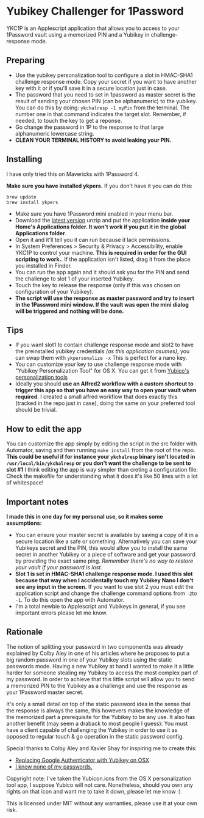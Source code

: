 Yubikey Challenger for 1Password
================================

YKC1P is an Applescript application that allows you to access to your 1Password vault using a memorized PIN and a Yubikey in challenge-response mode.

## Preparing

* Use the yubikey personalization tool to configure a slot in HMAC-SHA1 challenge response mode. Copy your secret if you want to have another key with it or if you'll save it in a secure location just in case.
* The password that you need to set in 1password as master secret is the result of sending your chosen PIN (can be alphanumeric) to the yubikey. You can do this by doing: `ykchalresp -1 myPin` from the terminal. The number one in that command indicates the target slot. Remember, if needed, to touch the key to get a reponse.
* Go change the password in 1P to the response to that large alphanumeric lowercase string.
* __CLEAN YOUR TERMINAL HISTORY to avoid leaking your PIN.__

## Installing

I have only tried this on Mavericks with 1Password 4.

__Make sure you have installed ykpers.__ If you don't have it you can do this:

```
brew update
brew install ykpers
```

* Make sure you have 1Password mini enabled in your menu bar.
* Download the [latest version]() unzip and put the application __inside your Home's Applications folder. It won't work if you put it in the global Applications folder__.
* Open it and it'll tell you it can run because it lack permissions.
* In System Preferences > Security & Privacy > Accessibility, enable YKC1P to control your machine. __This is required in order for the GUI scripting to work.__. If the application isn't listed, drag it from the place you installed in Finder.
* You can run the app again and it should ask you for the PIN and send the challenge to slot 1 of your inserted Yubikey.
* Touch the key to release the response (only if this was chosen on configuration of your Yubikey).
* __The script will use the response as master password and try to insert in the 1Password mini window. If the vault was open the mini dialog will be triggered and nothing will be done.__

## Tips

* If you want slot1 to contain challenge response mode and slot2 to have the preinstalled yubikey credentials _(as this application asumes)_, you can swap them with `ykpersonalize -x` This is perfect for a nano key.
* You can customize your key to use challenge response mode with "Yubikey Personalization Tool" for OS X. You can get it from [Yubico's personalization tools](http://www.yubico.com/products/services-software/personalization-tools/use/)
* Ideally you should __use an Alfred2 workflow with a custom shortcut to trigger this app so that you have an easy way to open your vault when required__. I created a small alfred workflow that does exactly this (tracked in the repo just in case), doing the same on your preferred tool should be trivial.

## How to edit the app

You can customize the app simply by editing the script in the src folder with Automator, saving and then running `make install` from the root of the repo. __This could be useful if for instance your `ykchalresp` binary isn't located in `/usr/local/bin/ykchalresp` or you don't want the challenge to be sent to slot #1__ I think editing the app is way simpler than creting a configuration file. Check the makefile for understanding what it does it's like 50 lines with a lot of whitespace!

## Important notes

__I made this in one day for my personal use, so it makes some assumptions:__

* You can ensure your master secret is available by saving a copy of it in a secure location like a safe or something. Alternatively you can save your Yubikeys secret and the PIN, this would allow you to install the same secret in another Yubikey or a piece of software and get your password by providing the exact same ping. _Remember there's no way to restore your vault if your password is lost._
* __Slot 1 is set in HMAC-SHA1 challenge response mode. I used this slot because that way when I accidentally touch my Yubikey Nano I don't see any input in the screen.__ If you want to use slot 2 you must edit the application script and change the challenge command options from `-2`to `-1`. To do this open the app with Automator.
* I'm a total newbie to Applescript and Yubikeys in general, if you see important errors please let me know.


## Rationale

The notion of splitting your password in two componentts was already explained by Colby Aley in one of his articles where he proposes to put a big random password in one of your Yubikey slots using the static passwords mode. Having a new Yubikey at hand I wanted to make it a little harder for someone stealing my Yubikey to access the most complex part of my password. In order to achieve that this little script will allow you to send a memorized PIN to the Yubikey as a challenge and use the response as your 1Password master secret.

It's only a small detail on top of the static password idea in the sense that the response is always the same, this howevers makes the knowledge of the memorized part a prerequisite for the Yubikey to be any use. It also has another benefit (may seem a draback to most people I guess): You must have a client capable of challenging the Yubikey in order to use it as opposed to regular touch & go operation in the static password config.

Special thanks to Colby Aley and Xavier Shay for inspiring me to create this:

* [Replacing Google Authenticator with Yubikey on OSX](http://corner.squareup.com/2013/05/replacing-google-authenticator-with-yubikey-on-osx.html)
* [I know none of my passwords.](http://aley.me/passwords)

Copyright note: I've taken the Yubicon.icns from the OS X personalization tool app, I suppose Yubico will not care. Nonetheless, should you own any rights on that icon and want me to take it down, please let me know :)

This is licensed under MIT without any warranties, please use it at your own risk.